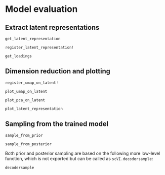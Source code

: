 # Model evaluation 

## Extract latent representations

```@docs
get_latent_representation
```

```@docs
register_latent_representation!
```

```@docs
get_loadings
```

## Dimension reduction and plotting

```@docs
register_umap_on_latent!
```

```@docs
plot_umap_on_latent
```

```@docs
plot_pca_on_latent
```

```@docs
plot_latent_representation
```

## Sampling from the trained model 

```@docs
sample_from_prior
```

```@docs
sample_from_posterior
```

Both prior and posterior sampling are based on the following more low-level function, which is not exported but can be called as `scVI.decodersample`:

```@docs
decodersample
```
